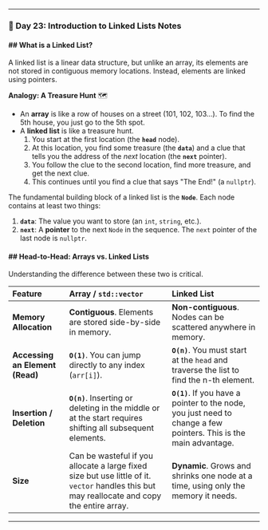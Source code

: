 
-----

### 📝 Day 23: Introduction to Linked Lists Notes

#### \#\# What is a Linked List?

A linked list is a linear data structure, but unlike an array, its elements are not stored in contiguous memory locations. Instead, elements are linked using pointers.

**Analogy: A Treasure Hunt** 🗺️

  * An **array** is like a row of houses on a street (101, 102, 103...). To find the 5th house, you just go to the 5th spot.
  * A **linked list** is like a treasure hunt.
    1.  You start at the first location (the **`head`** node).
    2.  At this location, you find some treasure (the **`data`**) and a clue that tells you the address of the *next* location (the **`next`** pointer).
    3.  You follow the clue to the second location, find more treasure, and get the next clue.
    4.  This continues until you find a clue that says "The End\!" (a `nullptr`).

The fundamental building block of a linked list is the **`Node`**. Each node contains at least two things:

1.  **`data`**: The value you want to store (an `int`, `string`, etc.).
2.  **`next`**: A **pointer** to the next `Node` in the sequence. The `next` pointer of the last node is `nullptr`.

#### \#\# Head-to-Head: Arrays vs. Linked Lists

Understanding the difference between these two is critical.

| Feature                      | Array / `std::vector`                                       | Linked List                                                                  |
| :--------------------------- | :---------------------------------------------------------- | :--------------------------------------------------------------------------- |
| **Memory Allocation** | **Contiguous**. Elements are stored side-by-side in memory. | **Non-contiguous**. Nodes can be scattered anywhere in memory.               |
| **Accessing an Element (Read)** | **`O(1)`**. You can jump directly to any index (`arr[i]`).    | **`O(n)`**. You must start at the `head` and traverse the list to find the n-th element. |
| **Insertion / Deletion** | **`O(n)`**. Inserting or deleting in the middle or at the start requires shifting all subsequent elements. | **`O(1)`**. If you have a pointer to the node, you just need to change a few pointers. This is the main advantage. |
| **Size** | Can be wasteful if you allocate a large fixed size but use little of it. `vector` handles this but may reallocate and copy the entire array. | **Dynamic**. Grows and shrinks one node at a time, using only the memory it needs. |

-----
